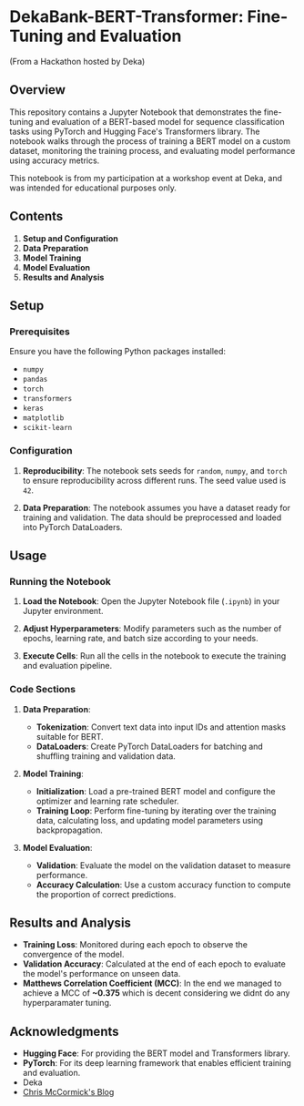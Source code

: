 # DekaBank-BERT-Transformer: Fine-Tuning and Evaluation
(From a Hackathon hosted by Deka)
## Overview

This repository contains a Jupyter Notebook that demonstrates the fine-tuning and evaluation of a BERT-based model for sequence classification tasks using PyTorch and Hugging Face's Transformers library. The notebook walks through the process of training a BERT model on a custom dataset, monitoring the training process, and evaluating model performance using accuracy metrics.

This notebook is from my participation at a workshop event at Deka, and was intended for educational purposes only.

## Contents

1. **Setup and Configuration**
2. **Data Preparation**
3. **Model Training**
4. **Model Evaluation**
5. **Results and Analysis**

## Setup

### Prerequisites

Ensure you have the following Python packages installed:

- `numpy`
- `pandas`
- `torch`
- `transformers`
- `keras`
- `matplotlib`
- `scikit-learn`

### Configuration

1. **Reproducibility**:
   The notebook sets seeds for `random`, `numpy`, and `torch` to ensure reproducibility across different runs. The seed value used is `42`.

2. **Data Preparation**:
   The notebook assumes you have a dataset ready for training and validation. The data should be preprocessed and loaded into PyTorch DataLoaders.

## Usage

### Running the Notebook

1. **Load the Notebook**:
   Open the Jupyter Notebook file (`.ipynb`) in your Jupyter environment.

2. **Adjust Hyperparameters**:
   Modify parameters such as the number of epochs, learning rate, and batch size according to your needs.

3. **Execute Cells**:
   Run all the cells in the notebook to execute the training and evaluation pipeline.

### Code Sections

1. **Data Preparation**:
   - **Tokenization**: Convert text data into input IDs and attention masks suitable for BERT.
   - **DataLoaders**: Create PyTorch DataLoaders for batching and shuffling training and validation data.

2. **Model Training**:
   - **Initialization**: Load a pre-trained BERT model and configure the optimizer and learning rate scheduler.
   - **Training Loop**: Perform fine-tuning by iterating over the training data, calculating loss, and updating model parameters using backpropagation.

3. **Model Evaluation**:
   - **Validation**: Evaluate the model on the validation dataset to measure performance.
   - **Accuracy Calculation**: Use a custom accuracy function to compute the proportion of correct predictions.

## Results and Analysis

- **Training Loss**: Monitored during each epoch to observe the convergence of the model.
- **Validation Accuracy**: Calculated at the end of each epoch to evaluate the model's performance on unseen data.
- **Matthews Correlation Coefficient (MCC)**: In the end we managed to achieve a MCC of **~0.375** which is decent considering we didnt do any hyperparamater tuning.

## Acknowledgments

- **Hugging Face**: For providing the BERT model and Transformers library.
- **PyTorch**: For its deep learning framework that enables efficient training and evaluation.
- Deka
- [Chris McCormick's Blog](https://github.com/chrisjmccormick)
